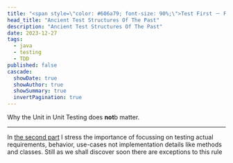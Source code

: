 ```yaml
---
title: "<span style=\"color: #606a79; font-size: 90%;\">Test First － Part 3</span><br/> Ancient Testing Pyramids"
head_title: "Ancient Test Structures Of The Past"
description: "Ancient Test Structures Of The Past" 
date: 2023-12-27
tags:
  - java
  - testing
  - TDD
published: false
cascade:
  showDate: true
  showAuthor: true
  showSummary: true
  invertPagination: true
---
```

Why the Unit in Unit Testing does **not**b matter.
<!--more-->
---
In [the second part](unit-test-ambiguity) I stress the importance of focussing on testing actual requirements, behavior,
use-cases not implementation details like methods and classes.
Still as we shall discover soon there are exceptions to this rule
